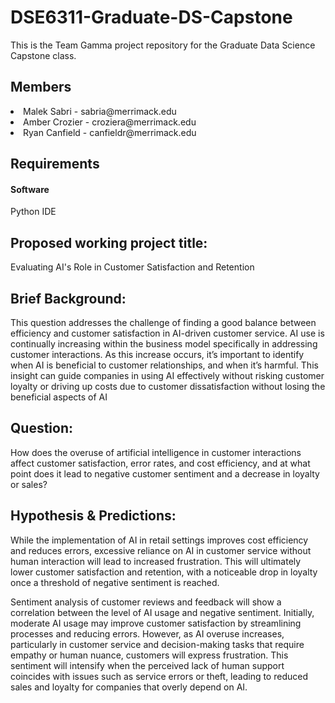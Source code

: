 # DSE6311-Graduate-DS-Capstone
This is the Team Gamma project repository for the Graduate Data Science Capstone class.

## Members
<li>Malek Sabri - sabria@merrimack.edu 
<li>Amber Crozier - croziera@merrimack.edu
<li>Ryan Canfield - canfieldr@merrimack.edu
  
## Requirements
#### Software
Python IDE

## Proposed working project title:
Evaluating AI's Role in Customer Satisfaction and Retention

## Brief Background:
This question addresses the challenge of finding a good balance between efficiency and customer satisfaction in AI-driven customer service. AI use is continually increasing within the business model specifically in addressing customer interactions. As this increase occurs, it’s important to identify when AI is beneficial to customer relationships, and when it’s harmful. This insight can guide companies in using AI effectively without risking customer loyalty or driving up costs due to customer dissatisfaction without losing the beneficial aspects of AI

## Question:
How does the overuse of artificial intelligence in customer interactions affect customer satisfaction, error rates, and cost efficiency, and at what point does it lead to negative customer sentiment and a decrease in loyalty or sales?  

## Hypothesis & Predictions:
While the implementation of AI in retail settings improves cost efficiency and reduces errors, excessive reliance on AI in customer service without human interaction will lead to increased frustration. This will ultimately lower customer satisfaction and retention, with a noticeable drop in loyalty once a threshold of negative sentiment is reached. 

Sentiment analysis of customer reviews and feedback will show a correlation between the level of AI usage and negative sentiment. Initially, moderate AI usage may improve customer satisfaction by streamlining processes and reducing errors. However, as AI overuse increases, particularly in customer service and decision-making tasks that require empathy or human nuance, customers will express frustration. This sentiment will intensify when the perceived lack of human support coincides with issues such as service errors or theft, leading to reduced sales and loyalty for companies that overly depend on AI. 


